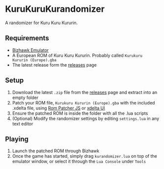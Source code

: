 # KuruKuruKurandomizer
A randomizer for Kuru Kuru Kururin.

## Requirements
- [Bizhawk Emulator](https://tasvideos.org/Bizhawk)
- A European ROM of Kuru Kuru Kururin. Probably called `Kurukuru Kururin (Europe).gba`
- The latest release form the [releases](https://github.com/GirambQuamb/KuruKuruKurandomizer/releases) page

## Setup
1. Download the latest `.zip` file from the [releases](https://github.com/GirambQuamb/KuruKuruKurandomizer/releases) page and extract into an empty folder
2. Patch your ROM file, `Kurukuru Kururin (Europe).gba` with the included .xdelta file, using [Rom Patcher JS](https://www.romhacking.net/patch/) or [xdelta UI](https://www.romhacking.net/utilities/598/)
3. Ensure the patched ROM is inside the folder with all the .lua scripts
4. (Optional) Modify the randomizer settings by editing `settings.lua` in any text editor

## Playing
1. Launch the patched ROM through Bizhawk
2. Once the game has started, simply drag `kurandomizer.lua` on top of the emulator window, or select it through the `Lua Console` under `Tools`
